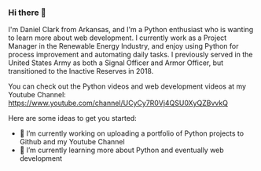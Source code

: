 ### Hi there 👋

I'm Daniel Clark from Arkansas, and I'm a Python enthusiast who is wanting to learn more about web development. I currently work as a Project Manager in the Renewable Energy Industry, and enjoy using Python for process improvement and automating daily tasks. I previously served in the United States Army as both a Signal Officer and Armor Officer, but transitioned to the Inactive Reserves in 2018.

You can check out the Python videos and web development videos at my Youtube Channel: https://www.youtube.com/channel/UCyCy7R0Vj4QSU0XyQZBvvkQ

Here are some ideas to get you started:

- 🔭 I’m currently working on uploading a portfolio of Python projects to Github and my Youtube Channel
- 🌱 I’m currently learning more about Python and eventually web development

